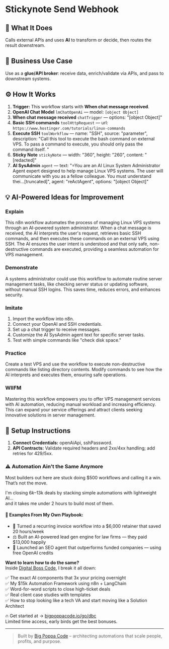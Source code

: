 # Stickynote Send Webhook
## 🚀 What It Does
Calls external APIs and uses **AI** to transform or decide, then routes the result downstream.

## 💼 Business Use Case
Use as a **glue/API broker**: receive data, enrich/validate via APIs, and pass to downstream systems.

## ⚙️ How It Works
1. **Trigger:** This workflow starts with **When chat message received**.
2. **OpenAI Chat Model** `lmChatOpenAi` — model: `[object Object]`
3. **When chat message received** `chatTrigger` — options: "[object Object]"
4. **Basic SSH commands** `toolHttpRequest` — url: `https://www.hostinger.com/tutorials/linux-commands`
5. **Execute SSH** `toolWorkflow` — name: "SSH", source: "parameter", description: "Call this tool to execute the bash command on external VPS.
To pass a command to execute, you should only pass the command itself.
"
6. **Sticky Note** `stickyNote` — width: "360", height: "260", content: "[redacted]"
7. **AI SysAdmin** `agent` — text: "=You are an AI Linux System Administrator Agent expert designed to help manage Linux VPS systems.
The user will communicate with you as a fellow colleague. You must understand thei…[truncated]", agent: "reActAgent", options: "[object Object]"

## 💡 AI-Powered Ideas for Improvement
### Explain
This n8n workflow automates the process of managing Linux VPS systems through an AI-powered system administrator. When a chat message is received, the AI interprets the user's request, retrieves basic SSH commands, and then executes these commands on an external VPS using SSH. The AI ensures the user intent is understood and that only safe, non-destructive commands are executed, providing a seamless automation for VPS management.

### Demonstrate
A systems administrator could use this workflow to automate routine server management tasks, like checking server status or updating software, without manual SSH logins. This saves time, reduces errors, and enhances security.

### Imitate
1. Import the workflow into n8n.
2. Connect your OpenAI and SSH credentials.
3. Set up a chat trigger to receive messages.
4. Customize the AI SysAdmin agent text for specific server tasks.
5. Test with simple commands like "check disk space."

### Practice
Create a test VPS and use the workflow to execute non-destructive commands like listing directory contents. Modify commands to see how the AI interprets and executes them, ensuring safe operations.

### WIIFM
Mastering this workflow empowers you to offer VPS management services with AI automation, reducing manual workload and increasing efficiency. This can expand your service offerings and attract clients seeking innovative solutions in server management.

## 🔧 Setup Instructions
1. **Connect Credentials:** openAiApi, sshPassword.
2. **API Contracts:** Validate required headers and 2xx/4xx handling; add retries for 429/5xx.

### ⚠️ Automation Ain’t the Same Anymore

Most builders out here are stuck doing $500 workflows and calling it a win.  
That’s not the move.  

I'm closing $6k–$13k deals by stacking simple automations with lightweight AI...  
and it takes me under 2 hours to build most of them.

#### 🧠 Examples From My Own Playbook:
- 🔁 Turned a recurring invoice workflow into a $6,000 retainer that saved 20 hours/week  
- ⚖️ Built an AI-powered lead gen engine for law firms — they paid $13,000 happily  
- 🚀 Launched an SEO agent that outperforms funded companies — using free OpenAI credits  

**Want to learn how to do the same?**  
Inside [Digital Boss Code](https://bigpoppacode.io/go/dbc), I break it all down:

✅ The exact AI components that 3x your pricing overnight  
✅ My $15k Automation Framework using n8n + LangChain  
✅ Word-for-word scripts to close high-ticket deals  
✅ Real client case studies with templates  
✅ How to stop looking like a tech VA and start moving like a Solution Architect  

🔥 Get started at → [bigpoppacode.io/go/dbc](https://bigpoppacode.io/go/dbc)  
Limited time access, early birds get the best bonuses.

---
> Built by [Big Poppa Code](https://bigpoppacode.io) – architecting automations that scale people, profits, and purpose.
